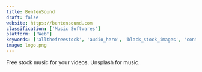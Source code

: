 ```yaml
---
title: BentenSound
draft: false 
website: https://bentensound.com
classification: ['Music Softwares']
platform: ['Web']
keywords: ['allthefreestock', 'audio_hero', 'black_stock_images', 'content_marketing_stack', 'dev_tones', 'dragula', 'freelancer_stack', 'fugue', 'image_finder', 'jukedeck', 'marketing_stack', 'mixkit', 'musicsesame', 'musopen', 'no_lick_music', 'pexels', 'skuawk_public_domain_photos', 'stampede_it!', 'stockker_market', 'tunepocket']
image: logo.png
---
```

Free stock music for your videos. Unsplash for music.